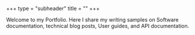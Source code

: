+++
type = "subheader"
title = ""
+++

 Welcome to my Portfolio. Here I share my writing samples on Software documentation, technical blog posts, User guides, and API documentation. 
